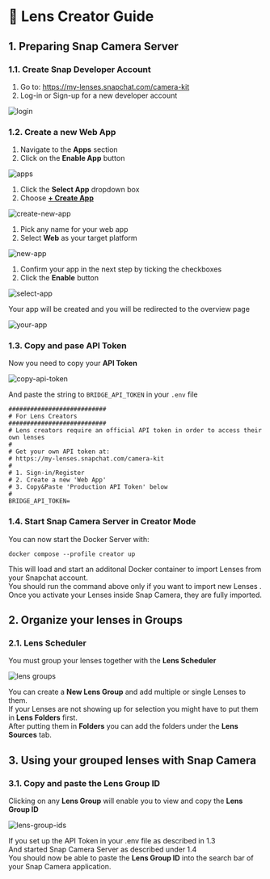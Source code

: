 # 🎨 Lens Creator Guide
## 1. Preparing Snap Camera Server 
### 1.1. Create Snap Developer Account
1. Go to: https://my-lenses.snapchat.com/camera-kit
2. Log-in or Sign-up for a new developer account  
  
![login](https://github.com/user-attachments/assets/4da8117b-68f8-4c6d-b60d-7ddc6e2c3b32)

### 1.2. Create a new Web App
1. Navigate to the **Apps** section
2. Click on the **Enable App** button  

![apps](https://github.com/user-attachments/assets/f32ee22c-8268-4aa2-8283-2ce2231daa05)

1. Click the **Select App** dropdown box
2. Choose <u>**+ Create App**</u>  

![create-new-app](https://github.com/user-attachments/assets/c3c1097a-6331-4688-ba7b-4397d159f263)

1. Pick any name for your web app
2. Select **Web** as your target platform  

![new-app](https://github.com/user-attachments/assets/dd243619-1f8d-45dd-8a39-cdb5e7b8df67)

1. Confirm your app in the next step by ticking the checkboxes
2. Click the **Enable** button  

![select-app](https://github.com/user-attachments/assets/969b8a11-53f9-4d97-a30b-9d9ca18421dd)

Your app will be created and you will be redirected to the overview page  

![your-app](https://github.com/user-attachments/assets/aeb7342c-8519-4797-a62c-b0fe968ec3b3)

### 1.3. Copy and pase API Token
Now you need to copy your **API Token**  

![copy-api-token](https://github.com/user-attachments/assets/ffde2dfb-dd45-4ae4-b0ac-d627553b99a8)

And paste the string to `BRIDGE_API_TOKEN` in your `.env` file  

```.env
###########################
# For Lens Creators
###########################
# Lens creators require an official API token in order to access their own lenses
#
# Get your own API token at:
# https://my-lenses.snapchat.com/camera-kit
#
# 1. Sign-in/Register
# 2. Create a new 'Web App'
# 3. Copy&Paste 'Production API Token' below
#
BRIDGE_API_TOKEN=
```

### 1.4. Start Snap Camera Server in Creator Mode
You can now start the Docker Server with:  
```shell
docker compose --profile creator up 
```

This will load and start an additonal Docker container to import Lenses from your Snapchat account.  
You should run the command above only if you want to import new Lenses .  
Once you activate your Lenses inside Snap Camera, they are fully imported.  

## 2. Organize your lenses in Groups
### 2.1. Lens Scheduler
You must group your lenses together with the **Lens Scheduler**

![lens groups](https://github.com/user-attachments/assets/c6640e4f-247f-4b44-9ae1-006d6b9e1f78)

You can create a **New Lens Group** and add multiple or single Lenses to them.  
If your Lenses are not showing up for selection you might have to put them in **Lens Folders** first.  
After putting them in **Folders** you can add the folders under the **Lens Sources** tab.  

## 3. Using your grouped lenses with Snap Camera
### 3.1. Copy and paste the Lens Group ID

Clicking on any **Lens Group** will enable you to view and copy the **Lens Group ID**

![lens-group-ids](https://github.com/user-attachments/assets/712469c9-9f25-45ca-ad93-f687d98b812c)

If you set up the API Token in your .env file as described in 1.3  
And started Snap Camera Server as described under 1.4  
You should now be able to paste the **Lens Group ID** into the search bar of your Snap Camera application.

